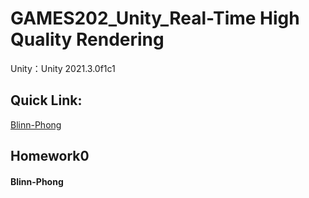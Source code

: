 # GAMES202_Unity_Real-Time High Quality Rendering

Unity：Unity 2021.3.0f1c1



## Quick Link:

[Blinn-Phong](https://github.com/Nuomi-Chobits/GAMES202-Unity-Real-Time-High-Quality-Rendering#blinn-phong)



## Homework0

#### Blinn-Phong
